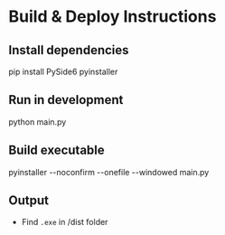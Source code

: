 # Build & Deploy Instructions

## Install dependencies
pip install PySide6 pyinstaller

## Run in development
python main.py

## Build executable
pyinstaller --noconfirm --onefile --windowed main.py

## Output
- Find `.exe` in /dist folder
